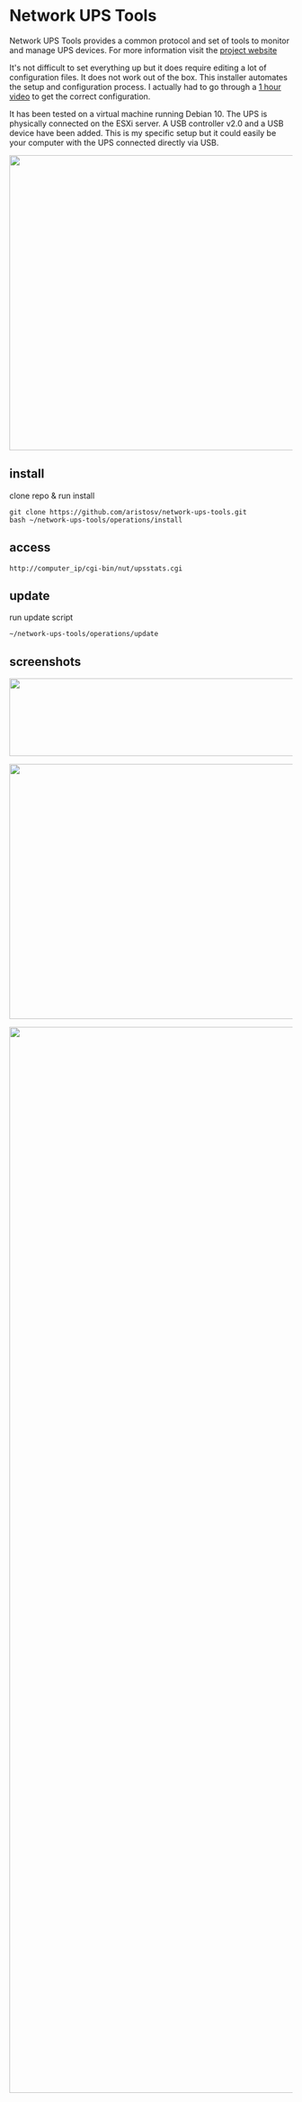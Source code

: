 # Network UPS Tools

Network UPS Tools provides a common protocol and set of tools to monitor and manage UPS devices. For more information visit the [project website](https://networkupstools.org)

It's not difficult to set everything up but it does require editing a lot of configuration files. It does not work out of the box. This installer automates the setup and configuration process. I actually had to go through a [1 hour video](https://youtu.be/vyBP7wpN72c) to get the correct configuration.

It has been tested on a virtual machine running Debian 10. The UPS is physically connected on the ESXi server. A USB controller v2.0 and a USB device have been added. This is my specific setup but it could easily be your computer with the UPS connected directly via USB.

<p align="center">
  <img width="800" height="524" src="https://raw.githubusercontent.com/aristosv/network-ups-tools/main/screenshots/esxi-vmguest.png">
</p>

## install
clone repo & run install
```
git clone https://github.com/aristosv/network-ups-tools.git
bash ~/network-ups-tools/operations/install
```

## access
```
http://computer_ip/cgi-bin/nut/upsstats.cgi
```

## update
run update script
```
~/network-ups-tools/operations/update
```

## screenshots
<p align="center">
  <img width="800" height="138" src="https://raw.githubusercontent.com/aristosv/network-ups-tools/main/screenshots/web1.png">
</p>

<p align="center">
  <img width="800" height="453" src="https://raw.githubusercontent.com/aristosv/network-ups-tools/main/screenshots/web2.png">
</p>

<p align="center">
  <img width="600" height="1893" src="https://raw.githubusercontent.com/aristosv/network-ups-tools/main/screenshots/web3.png">
</p>